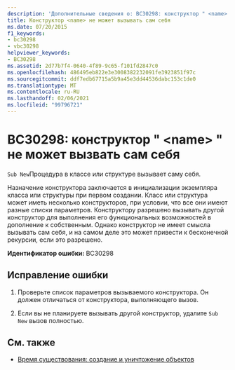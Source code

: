```yaml
---
description: 'Дополнительные сведения о: BC30298: конструктор " <name> " не может вызвать сам себя'
title: Конструктор <name> не может вызывать сам себя
ms.date: 07/20/2015
f1_keywords:
- bc30298
- vbc30298
helpviewer_keywords:
- BC30298
ms.assetid: 2d77b7f4-0640-4f89-9c65-f101fd2847c0
ms.openlocfilehash: 486495eb822e3e3008382232091fe3923851f97c
ms.sourcegitcommit: ddf7edb67715a5b9a45e3dd44536dabc153c1de0
ms.translationtype: MT
ms.contentlocale: ru-RU
ms.lasthandoff: 02/06/2021
ms.locfileid: "99796721"
---
```

# <a name="bc30298-constructor-name-cannot-call-itself"></a>BC30298: конструктор " \<name> " не может вызвать сам себя

`Sub New`Процедура в классе или структуре вызывает саму себя.

 Назначение конструктора заключается в инициализации экземпляра класса или структуры при первом создании. Класс или структура может иметь несколько конструкторов, при условии, что все они имеют разные списки параметров. Конструктору разрешено вызывать другой конструктор для выполнения его функциональных возможностей в дополнение к собственным. Однако конструктор не имеет смысла вызывать сам себя, и на самом деле это может привести к бесконечной рекурсии, если это разрешено.

 **Идентификатор ошибки:** BC30298

## <a name="to-correct-this-error"></a>Исправление ошибки

1. Проверьте список параметров вызываемого конструктора. Он должен отличаться от конструктора, выполняющего вызов.

2. Если вы не планируете вызывать другой конструктор, удалите `Sub New` вызов полностью.

## <a name="see-also"></a>См. также

- [Время существования: создание и уничтожение объектов](../../programming-guide/language-features/objects-and-classes/object-lifetime-how-objects-are-created-and-destroyed.md)
